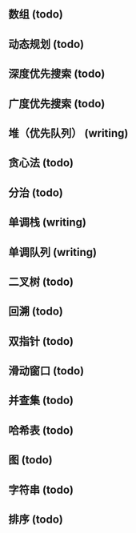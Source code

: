 ## 数组 (todo)
## 动态规划  (todo)
## 深度优先搜索  (todo)
## 广度优先搜索 (todo)
## 堆（优先队列） (writing)
## 贪心法 (todo)
## 分治 (todo)
## 单调栈 (writing)
## 单调队列 (writing)
## 二叉树 (todo)
## 回溯 (todo)
## 双指针 (todo)
## 滑动窗口 (todo)
## 并查集 (todo)
## 哈希表 (todo)
## 图 (todo)
## 字符串 (todo)
## 排序 (todo)